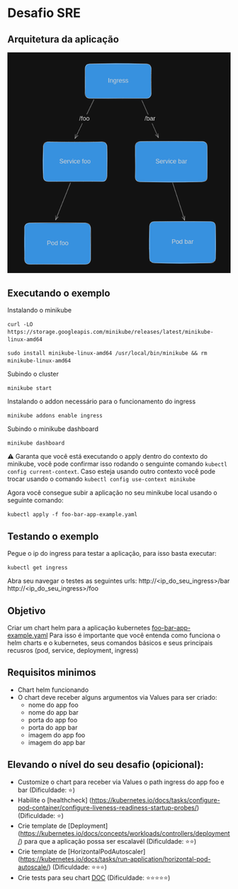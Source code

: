 # Desafio SRE

## Arquitetura da aplicação
![Arquitetura app foo bar](foo-bar-app-arch.png)

## Executando o exemplo
Instalando o minikube

`curl -LO https://storage.googleapis.com/minikube/releases/latest/minikube-linux-amd64`

`sudo install minikube-linux-amd64 /usr/local/bin/minikube && rm minikube-linux-amd64`

Subindo o cluster

`minikube start`

Instalando o addon necessário para o funcionamento do ingress

`minikube addons enable ingress`

Subindo o minikube dashboard

`minikube dashboard`

:warning: Garanta que você está executando o apply dentro do contexto do minikube, você pode confirmar isso rodando o senguinte comando `kubectl config current-context`. Caso esteja usando outro contexto você pode trocar usando o comando `kubectl config use-context minikube`

Agora você consegue subir a aplicação no seu minikube local usando o seguinte comando:

`kubectl apply -f foo-bar-app-example.yaml`

## Testando o exemplo
Pegue o ip do ingress para testar a aplicação, para isso basta executar:

`kubectl get ingress`

Abra seu navegar o testes as seguintes urls:
http://<ip_do_seu_ingress>/bar
http://<ip_do_seu_ingress>/foo


## Objetivo
Criar um chart helm para a aplicação kubernetes [foo-bar-app-example.yaml](foo-bar-app-example.yaml)
Para isso é importante que você entenda como funciona o helm charts e o kubernetes, seus comandos básicos e seus principais recusros (pod, service, deployment, ingress)

## Requisitos minimos
* Chart helm funcionando
* O chart deve receber alguns argumentos via Values para ser criado: 
    * nome do app foo
    * nome do app bar
    * porta do app foo
    * porta do app bar
    * imagem do app foo
    * imagem do app bar

## Elevando o nível do seu desafio (opicional):
* Customize o chart para receber via Values o path ingress do app foo e bar (Dificuldade: :star:)
* Habilite o [healthcheck] (https://kubernetes.io/docs/tasks/configure-pod-container/configure-liveness-readiness-startup-probes/) (Dificuldade: :star:)
* Crie template de [Deployment] (https://kubernetes.io/docs/concepts/workloads/controllers/deployment/) para que a aplicação possa ser escalavél (Dificuldade: :star::star:)
* Crie template de [HorizontalPodAutoscaler] (https://kubernetes.io/docs/tasks/run-application/horizontal-pod-autoscale/) (Dificuldade: :star::star::star:)
* Crie tests para seu chart [DOC](https://helm.sh/docs/topics/chart_tests/) (Dificuldade: :star::star::star::star::star:)
